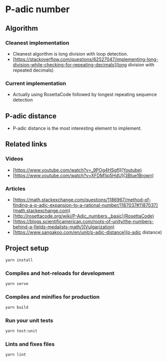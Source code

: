 # P-adic number

## Algorithm

### Cleanest implementation

- Cleanest algorithm is long division with loop detection.
- [https://stackoverflow.com/questions/62527047/implementing-long-division-while-checking-for-repeating-decimals](long division with repeated decimals)

### Current implementation

- Actually using RosettaCode followed by longest repeating sequence detection

## P-adic distance

- P-adic distance is the most interesting element to implement.

## Related links

### Videos

- [https://www.youtube.com/watch?v=_9POg4HSgfI](Youtube)
- [https://www.youtube.com/watch?v=XFDM1ip5HdU](3Blue1Brown)

### Articles

- [https://math.stackexchange.com/questions/1186967/method-of-finding-a-p-adic-expansion-to-a-rational-number/1187037#1187037](math.stackexchange.com)
- [http://rosettacode.org/wiki/P-Adic_numbers,_basic](RosettaCode)
- [https://blogs.scientificamerican.com/roots-of-unity/the-numbers-behind-a-fields-medalists-math/](Vulgarization)
- [https://www.sangakoo.com/en/unit/p-adic-distance](p-adic distance)

## Project setup

```bash
yarn install
```

### Compiles and hot-reloads for development

```bash
yarn serve
```

### Compiles and minifies for production

```bash
yarn build
```

### Run your unit tests

```bash
yarn test:unit
```

### Lints and fixes files

```bash
yarn lint
```
